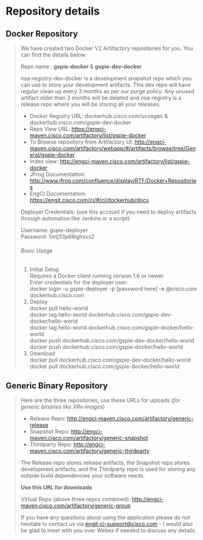 # Repository details

## Docker Repository
> We have created two Docker V2 Artifactory repositories for you. You can find the details below.  
>   
> Repo name : **gspie-docker** & **gspie-dev-docker**  
>   
> nsa-registry-dev-docker is a development snapshot repo which you can use to store your development artifacts. This dev repo will have regular clean up every 3 months as per our purge policy. Any unused artifact older than 3 months will be deleted and nsa-registry is a release repo where you will be storing all your releases.  
>   
> - Docker Registry URL: dockerhub.cisco.com/uccegen & dockerhub.cisco.com/gspie-dev-docker  
> - Repo View URL: https://engci-maven.cisco.com/artifactory/list/gspie-docker  
> - To Browse repository from Artifactory UI: http://engci-maven.cisco.com/artifactory/webapp/#/artifacts/browse/tree/General/gspie-docker  
> - Index view: http://engci-maven.cisco.com/artifactory/list/gspie-docker  
> - JFrog Documentation: http://www.jfrog.com/confluence/display/RTF/Docker+Repositories  
> - EngCI Documentation: https://engit.cisco.com/ci/#/ci/dockerhub/docs  
>   
> Deployer Credentials: (use this account if you need to deploy artifacts through automation like Jenkins or a script)  
>   
> Username: gspie-deployer  
> Password: 1mtj33p66ighsxs2  
>   
> ###### Basic Usage  
> 1. Initial Setup  
> Requires a Docker client running version 1.6 or newer  
> Enter credentials for the deployer user:  
>     docker login -u gspie-deployer -p [password here] -e  <cec>@cisco.com dockerhub.cisco.com  
> 2. Deploy  
> docker pull hello-world  
> docker tag hello-world dockerhub.cisco.com/gspie-dev-docker/hello-world  
> docker tag hello-world dockerhub.cisco.com/gspie-docker/hello-world  
> docker push dockerhub.cisco.com/gspie-dev-docker/hello-world  
> docker push dockerhub.cisco.com/gspie-docker/hello-world  
> 3.  Download  
> docker pull dockerhub.cisco.com/gspie-dev-docker/hello-world  
> docker pull dockerhub.cisco.com/gspie-docker/hello-world  
>

## Generic Binary Repository

> Here are the three repositories, use these URLs for uploads (_for generic binaries like XRv images_)
> 
> - Release Repo: http://engci-maven.cisco.com/artifactory/generic-release 
> - Snapshot Repo: http://engci-maven.cisco.com/artifactory/generic-snapshot 
> - Thirdparty Repo: http://engci-maven.cisco.com/artifactory/generic-thirdparty 
> 
> The Release repo stores release artifacts, the Snapshot repo stores development artifacts, and the Thirdparty repo is used for storing any outside build dependencies your software needs.
> 
> **Use this URL for downloads**
> 
> Virtual Repo (above three repos combined): http://engci-maven.cisco.com/artifactory/generic-group
> 
> If you have any questions about using the application please do not hesitate to contact us via engit-ci-support@cisco.com – I would also be glad to meet with you over Webex if needed to discuss any details.   
